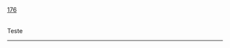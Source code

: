 [176](https://github.com/guilhermeprokisch/ideias/issues/176) 
###### 

Teste



-------------------------------------------------------------------------------

